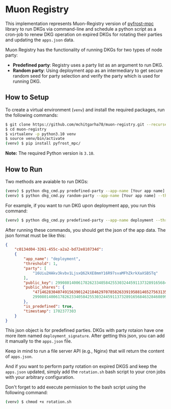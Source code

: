 # Muon Registry

This implementation represents Muon-Registry version of [pyfrost-mpc](https://github.com/SAYaghoubnejad/pyfrost-mpc) library to run DKGs via command-line and schedule a python script as a cron-job to renew DKG operation on expired DKGs for rotating their parties and updating the `apps.json` data.


Muon Registry has the functionality of running DKGs for two types of node party:

- **Predefined party**: Registry uses a party list as an argument to run DKG.
- **Random party**: Using deployment app as an intermediary to get secure random seed for party selection and verify the party which is used for running DKG. 




## How to Setup

To create a virtual environment (`venv`) and install the required packages, run the following commands:

```bash
$ git clone https://github.com/mchitgarha78/muon-registry.git --recurse-submodules
$ cd muon-registry
$ virtualenv -p python3.10 venv
$ source venv/bin/activate
(venv) $ pip install pyfrost_mpc/
```

**Note:** The required Python version is `3.10`.

## How to Run

Two methods are avaiable to run DKGs:

```bash
(venv) $ python dkg_cmd.py predefined-party --app-name [Your app name] --threshold [threshold of the DKG] --party [party of the DKG]
(venv) $ python dkg_cmd.py random-party --app-name [Your app name] --threshold [threshold of the DKG] --party-number [Number of peerIds to choose]
```

For example, if you want to run DKG upon deployment app, you run this command:

```bash
(venv) $ python dkg_cmd.py predefined-party --app-name deployment --threshold 2 --party "['16Uiu2HAkv3kvbv1LjsxQ62kXE8mmY16R97svaMFhZkrkXaXSBSTq','16Uiu2HAkvumPB54FCBoNR8nh4aVBNhdv8sNAtt6GegL6aW2V5nCe','16Uiu2HAkw89MG4Myh5hitNPVTqPekkCwMzib4Jq6BD9rtQLvJSPy']"
```
After running these commands, you should get the json of the app data. The json format must be like this:
```json
{
    "c0134d04-3261-455c-a2a2-bd72e810734d":
    {
        "app_name": "deployment",
        "threshold": 1,
        "party": [
            "16Uiu2HAkv3kvbv1LjsxQ62kXE8mmY16R97svaMFhZkrkXaXSBSTq"
        ],
        "public_key": 299080140061782623340584255303244591137328916568463284608992368456986723412929,
        "public_shares": {
            "4714628304074915639012421846297078582633919588146527563135724408880052493726320426923515320": 
            299080140061782623340584255303244591137328916568463284608992368456986723412929
        },
        "is_predefined": true,
        "timestamp": 1702377303
    }
}
```
This json object is for predefined parties. DKGs with party rotaion have one more item named `deployment_signature`. After getting this json, you can add it manually to the `apps.json` file.

Keep in mind to run a file server API (e.g., Nginx) that will return the content of `apps.json`.

And if you want to perform party rotation on expired DKGS and keep the `apps.json` updated, simply add the `rotation.sh` bash script to your cron jobs with your arbitrary configuration.

Don't forget to add execute permission to the bash script using the following command:

```bash
(venv) $ chmod +x rotation.sh
```


